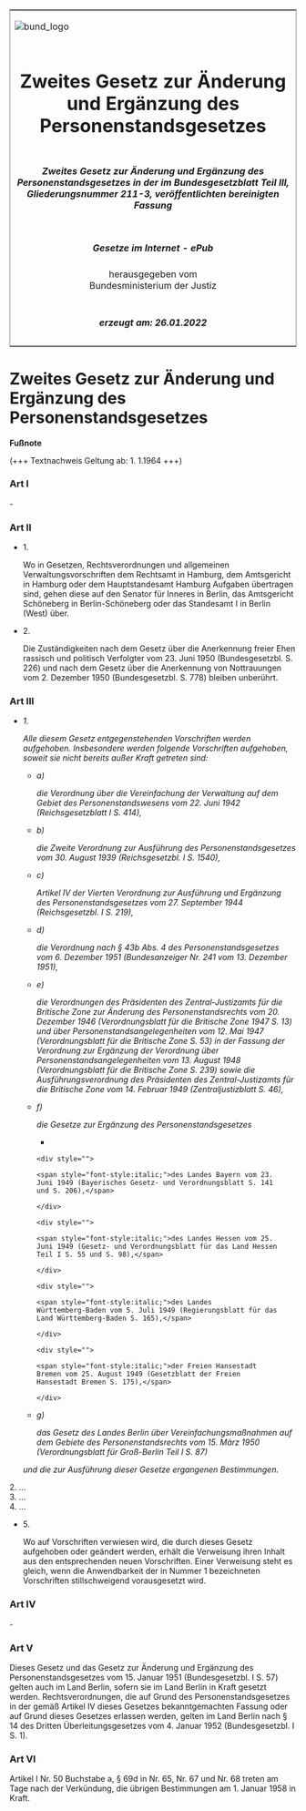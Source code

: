 <span id="DECKBLATT.html"></span>

<table border="0" frame="border" width="100%">

<tr valign="top">

<td align="left">

![bund\_logo](BfJ_2021_Web_de_de.gif)

</td>

<td align="right">

 

</td>

</tr>

<tr align="center" valign="middle">

<td colspan="2">

# Zweites Gesetz zur Änderung und Ergänzung des Personenstandsgesetzes

</td>

</tr>

<tr align="center" valign="middle">

<td colspan="2">

##### Zweites Gesetz zur Änderung und Ergänzung des Personenstandsgesetzes in der im Bundesgesetzblatt Teil III, Gliederungsnummer 211-3, veröffentlichten bereinigten Fassung

</td>

</tr>

<tr align="center" valign="middle">

<td colspan="2">

  
  

##### Gesetze im Internet - ePub  
  
herausgegeben vom  
Bundesministerium der Justiz

</td>

</tr>

<tr align="center" valign="bottom">

<td colspan="2">

  
  

##### erzeugt am: 26.01.2022

</td>

</tr>

</table>

<span id="BJNR005180957.html"></span>

# Zweites Gesetz zur Änderung und Ergänzung des Personenstandsgesetzes

<div>

  
**Fußnote**

<div class="jnhtml">

<div>

<div class="jurAbsatz">

(+++ Textnachweis Geltung ab: 1. 1.1964 +++)

</div>

</div>

</div>

</div>

<span id="BJNR005180957BJNE000100311.html"></span>

### Art I  

<div>

<div class="jnhtml">

<div>

<div class="jurAbsatz">

\-

</div>

</div>

</div>

</div>

<span id="BJNR005180957BJNE000200311.html"></span>

### Art II  

<div>

<div class="jnhtml">

<div>

<div class="jurAbsatz">

  - 1\.
    
    <div style="">
    
    Wo in Gesetzen, Rechtsverordnungen und allgemeinen
    Verwaltungsvorschriften dem Rechtsamt in Hamburg, dem Amtsgericht in
    Hamburg oder dem Hauptstandesamt Hamburg Aufgaben übertragen sind,
    gehen diese auf den Senator für Inneres in Berlin, das Amtsgericht
    Schöneberg in Berlin-Schöneberg oder das Standesamt I in Berlin
    (West) über.
    
    </div>

  - 2\.
    
    <div style="">
    
    Die Zuständigkeiten nach dem Gesetz über die Anerkennung freier Ehen
    rassisch und politisch Verfolgter vom 23. Juni 1950 (Bundesgesetzbl.
    S. 226) und nach dem Gesetz über die Anerkennung von Nottrauungen
    vom 2. Dezember 1950 (Bundesgesetzbl. S. 778) bleiben unberührt.
    
    </div>

</div>

</div>

</div>

</div>

<span id="BJNR005180957BJNE000300311.html"></span>

### Art III  

<div>

<div class="jnhtml">

<div>

<div class="jurAbsatz">

  - <span style="font-style:italic;">1.</span>
    
    <div style="">
    
    <span style="font-style:italic;">Alle diesem Gesetz
    entgegenstehenden Vorschriften werden aufgehoben. Insbesondere
    werden folgende Vorschriften aufgehoben, soweit sie nicht bereits
    außer Kraft getreten sind:</span>
    
      - <span style="font-style:italic;">a)</span>
        
        <div style="">
        
        <span style="font-style:italic;">die Verordnung über die
        Vereinfachung der Verwaltung auf dem Gebiet des
        Personenstandswesens vom 22. Juni 1942 (Reichsgesetzblatt I S.
        414),</span>
        
        </div>
    
      - <span style="font-style:italic;">b)</span>
        
        <div style="">
        
        <span style="font-style:italic;">die Zweite Verordnung zur
        Ausführung des Personenstandsgesetzes vom 30. August 1939
        (Reichsgesetzbl. I S. 1540),</span>
        
        </div>
    
      - <span style="font-style:italic;">c)</span>
        
        <div style="">
        
        <span style="font-style:italic;">Artikel IV der Vierten
        Verordnung zur Ausführung und Ergänzung des
        Personenstandsgesetzes vom 27. September 1944 (Reichsgesetzbl. I
        S. 219),</span>
        
        </div>
    
      - <span style="font-style:italic;">d)</span>
        
        <div style="">
        
        <span style="font-style:italic;">die Verordnung nach § 43b Abs.
        4 des Personenstandsgesetzes vom 6. Dezember 1951
        (Bundesanzeiger Nr. 241 vom 13. Dezember 1951),</span>
        
        </div>
    
      - <span style="font-style:italic;">e)</span>
        
        <div style="">
        
        <span style="font-style:italic;">die Verordnungen des
        Präsidenten des Zentral-Justizamts für die Britische Zone zur
        Änderung des Personenstandsrechts vom 20. Dezember 1946
        (Verordnungsblatt für die Britische Zone 1947 S. 13) und über
        Personenstandsangelegenheiten vom 12. Mai 1947 (Verordnungsblatt
        für die Britische Zone S. 53) in der Fassung der Verordnung zur
        Ergänzung der Verordnung über Personenstandsangelegenheiten vom
        13. August 1948 (Verordnungsblatt für die Britische Zone S. 239)
        sowie die Ausführungsverordnung des Präsidenten des
        Zentral-Justizamts für die Britische Zone vom 14. Februar 1949
        (Zentraljustizblatt S. 46),</span>
        
        </div>
    
      - <span style="font-style:italic;">f)</span>
        
        <div style="">
        
        <span style="font-style:italic;">die Gesetze zur Ergänzung des
        Personenstandsgesetzes</span>
        
          - 
            
            <div style="">
            
            <span style="font-style:italic;">des Landes Bayern vom 23.
            Juni 1949 (Bayerisches Gesetz- und Verordnungsblatt S. 141
            und S. 206),</span>
            
            </div>
            
            <div style="">
            
            <span style="font-style:italic;">des Landes Hessen vom 25.
            Juni 1949 (Gesetz- und Verordnungsblatt für das Land Hessen
            Teil I S. 55 und S. 98),</span>
            
            </div>
            
            <div style="">
            
            <span style="font-style:italic;">des Landes
            Württemberg-Baden vom 5. Juli 1949 (Regierungsblatt für das
            Land Württemberg-Baden S. 165),</span>
            
            </div>
            
            <div style="">
            
            <span style="font-style:italic;">der Freien Hansestadt
            Bremen vom 25. August 1949 (Gesetzblatt der Freien
            Hansestadt Bremen S. 175),</span>
            
            </div>
        
        </div>
    
      - <span style="font-style:italic;">g)</span>
        
        <div style="">
        
        <span style="font-style:italic;">das Gesetz des Landes Berlin
        über Vereinfachungsmaßnahmen auf dem Gebiete des
        Personenstandsrechts vom 15. März 1950 (Verordnungsblatt für
        Groß-Berlin Teil I S. 87)</span>
        
        </div>
    
    </div>
    
    <div style="">
    
    <span style="font-style:italic;">und die zur Ausführung dieser
    Gesetze ergangenen Bestimmungen.</span>
    
    </div>

2\. ...  
3\. ...  
4\. ...

  - 5\.
    
    <div style="">
    
    Wo auf Vorschriften verwiesen wird, die durch dieses Gesetz
    aufgehoben oder geändert werden, erhält die Verweisung ihren Inhalt
    aus den entsprechenden neuen Vorschriften. Einer Verweisung steht es
    gleich, wenn die Anwendbarkeit der in Nummer 1 bezeichneten
    Vorschriften stillschweigend vorausgesetzt wird.
    
    </div>

</div>

</div>

</div>

</div>

<span id="BJNR005180957BJNE000400311.html"></span>

### Art IV  

<div>

<div class="jnhtml">

<div>

<div class="jurAbsatz">

\-

</div>

</div>

</div>

</div>

<span id="BJNR005180957BJNE000500311.html"></span>

### Art V  

<div>

<div class="jnhtml">

<div>

<div class="jurAbsatz">

Dieses Gesetz und das Gesetz zur Änderung und Ergänzung des
Personenstandsgesetzes vom 15. Januar 1951 (Bundesgesetzbl. I S. 57)
gelten auch im Land Berlin, sofern sie im Land Berlin in Kraft gesetzt
werden. Rechtsverordnungen, die auf Grund des Personenstandsgesetzes in
der gemäß Artikel IV dieses Gesetzes bekanntgemachten Fassung oder auf
Grund dieses Gesetzes erlassen werden, gelten im Land Berlin nach § 14
des Dritten Überleitungsgesetzes vom 4. Januar 1952 (Bundesgesetzbl. I
S. 1).

</div>

</div>

</div>

</div>

<span id="BJNR005180957BJNE000600311.html"></span>

### Art VI  

<div>

<div class="jnhtml">

<div>

<div class="jurAbsatz">

Artikel I Nr. 50 Buchstabe a, § 69d in Nr. 65, Nr. 67 und Nr. 68 treten
am Tage nach der Verkündung, die übrigen Bestimmungen am 1. Januar 1958
in Kraft.

</div>

</div>

</div>

</div>
